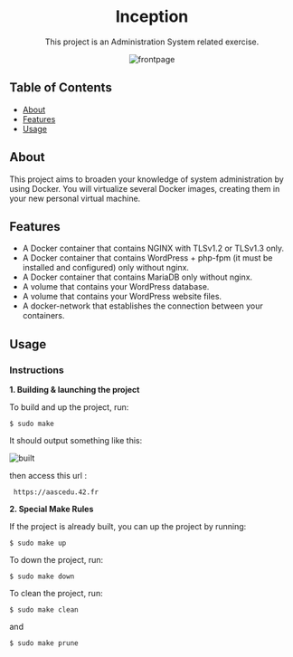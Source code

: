 <center>

# Inception

This project is an Administration System related exercise.

![frontpage](https://i.imgur.com/PnnmJda.png)

</center>

## Table of Contents

- [About](#about)
- [Features](#features)
- [Usage](#usage)

## About

This project aims to broaden your knowledge of system administration by using Docker.
You will virtualize several Docker images, creating them in your new personal virtual
machine.

## Features

- A Docker container that contains NGINX with TLSv1.2 or TLSv1.3 only.
- A Docker container that contains WordPress + php-fpm (it must be installed and
configured) only without nginx.
- A Docker container that contains MariaDB only without nginx.
- A volume that contains your WordPress database.
- A volume that contains your WordPress website files.
- A docker-network that establishes the connection between your containers.

## Usage

### Instructions

**1. Building & launching the project**

To build and up the project, run:

```shell
$ sudo make
```

It should output something like this:

![built](https://i.imgur.com/8jb6umJ.png)

then access this url :
```shell
 https://aascedu.42.fr
```

**2. Special Make Rules**

If the project is already built, you can up the project by running:

```shell
$ sudo make up
```
To down the project, run:

```shell
$ sudo make down
```

To clean the project, run:

```shell
$ sudo make clean
```

and 

```shell
$ sudo make prune
```
